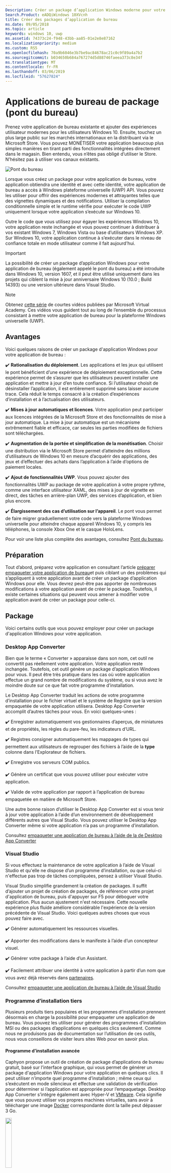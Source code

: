 ```yaml
---
Description: Créer un package d’application Windows moderne pour votre application ou jeu Win32, WPF ou Windows Forms existant. Ajouter des expériences utilisateur modernes pour les utilisateurs Windows 10 et simplifier le déploiement et la MONÉTISATION.
Search.Product: eADQiWindows 10XVcnh
title: Créer des packages d’application de bureau
ms.date: 09/05/2018
ms.topic: article
keywords: windows 10, uwp
ms.assetid: 74373c24-f948-43bb-aa85-01e2e8e87162
ms.localizationpriority: medium
ms.custom: RS5
ms.openlocfilehash: 70a9b6046e3b7be9ac84678ac21c0c9f89a4a7b2
ms.sourcegitcommit: b034650b684a767274d5d88746faeea373c8e34f
ms.translationtype: MT
ms.contentlocale: fr-FR
ms.lasthandoff: 03/06/2019
ms.locfileid: "57627824"
---
```

# <a name="package-desktop-applications-desktop-bridge"></a>Applications de bureau de package (pont du bureau)

Prenez votre application de bureau existante et ajouter des expériences utilisateur modernes pour les utilisateurs Windows 10. Ensuite, touchez un plus large public sur les marchés internationaux en la distribuant via le Microsoft Store. Vous pouvez MONÉTISER votre application beaucoup plus simples manières en tirant parti des fonctionnalités intégrées directement dans le magasin. Bien entendu, vous n’êtes pas obligé d’utiliser le Store. N’hésitez pas à utiliser vos canaux existants.

![Pont du bureau](images/desktop-to-uwp/desktop-bridge-4.png)

Lorsque vous créez un package pour votre application de bureau, votre application obtiendra une identité et avec cette identité, votre application de bureau a accès à Windows plateforme universelle (UWP) API. Vous pouvez les utiliser pour offrir des expériences modernes et attrayantes telles que des vignettes dynamiques et des notifications.  Utiliser la compilation conditionnelle simple et le runtime vérifie pour exécuter le code UWP uniquement lorsque votre application s’exécute sur Windows 10.

Outre le code que vous utilisez pour égayer les expériences Windows 10, votre application reste inchangée et vous pouvez continuer à distribuer à vos existant Windows 7, Windows Vista ou base d’utilisateurs Windows XP. Sur Windows 10, votre application continue à s’exécuter dans le niveau de confiance totale en mode utilisateur comme il fait aujourd'hui.

>[!IMPORTANT]
>La possibilité de créer un package d’application Windows pour votre application de bureau (également appelé le pont du bureau) a été introduite dans Windows 10, version 1607, et il peut être utilisé uniquement dans les projets qui ciblent la mise à jour anniversaire Windows 10 (10.0 ; Build 14393) ou une version ultérieure dans Visual Studio.

> [!NOTE]
> Obtenez <a href="https://mva.microsoft.com/en-US/training-courses/developers-guide-to-the-desktop-bridge-17373?l=oZG0B1WhD_8406218965/">cette série</a> de courtes vidéos publiées par Microsoft Virtual Academy. Ces vidéos vous guident tout au long de l’ensemble du processus consistant à mettre votre application de bureau pour la plateforme Windows universelle (UWP).

## <a name="benefits"></a>Avantages

Voici quelques raisons de créer un package d'application Windows pour votre application de bureau :

:heavy_check_mark: **Rationalisation du déploiement**. Les applications et les jeux qui utilisent le pont bénéficient d’une expérience de déploiement exceptionnelle. Cette expérience permet de s’assurer que les utilisateurs peuvent installer une application et mettre à jour d’en toute confiance. Si l’utilisateur choisit de désinstaller l’application, il est entièrement supprimé sans laisser aucune trace. Cela réduit le temps consacré à la création d’expériences d’installation et à l’actualisation des utilisateurs.

:heavy_check_mark: **Mises à jour automatiques et licences**. Votre application peut participer aux licences intégrées de la Microsoft Store et des fonctionnalités de mise à jour automatique. La mise à jour automatique est un mécanisme extrêmement fiable et efficace, car seules les parties modifiées de fichiers sont téléchargées.

:heavy_check_mark: **Augmentation de la portée et simplification de la monétisation**. Choisir une distribution via le Microsoft Store permet d’atteindre des millions d’utilisateurs de Windows 10 en mesure d’acquérir des applications, des jeux et d’effectuer des achats dans l’application à l’aide d’options de paiement locales.

:heavy_check_mark: **Ajout de fonctionnalités UWP**.  Vous pouvez ajouter des fonctionnalités UWP au package de votre application à votre propre rythme, comme une interface utilisateur XAML, des mises à jour de vignette en direct, des tâches en arrière-plan UWP, des services d’application, et bien plus encore.

:heavy_check_mark: **Élargissement des cas d’utilisation sur l’appareil**. Le pont vous permet de faire migrer graduellement votre code vers la plateforme Windows universelle pour atteindre chaque appareil Windows 10, y compris les téléphones, la console Xbox One et le casque HoloLens.

Pour voir une liste plus complète des avantages, consultez [Pont du bureau](https://developer.microsoft.com/windows/bridges/desktop).

## <a name="prepare"></a>Préparation

Tout d’abord, préparez votre application en consultant l’article [préparer empaqueter votre application de bureau](desktop-to-uwp-prepare.md)et puis ciblant un des problèmes qui s’appliquent à votre application avant de créer un package d’application Windows pour elle. Vous devrez peut-être pas apporter de nombreuses modifications à votre application avant de créer le package. Toutefois, il existe certaines situations qui peuvent vous amener à modifier votre application avant de créer un package pour celle-ci.

<a id="convert" />

## <a name="package"></a>Package

Voici certains outils que vous pouvez employer pour créer un package d'application Windows pour votre application.

### <a name="desktop-app-converter"></a>Desktop App Converter

Bien que le terme « Converter » apparaisse dans son nom, cet outil ne convertit pas réellement votre application. Votre application reste inchangée. Toutefois, cet outil génère un package d’application Windows pour vous. Il peut être très pratique dans les cas où votre application effectue un grand nombre de modifications du système, ou si vous avez le moindre doute sur ce que fait votre programme d’installation.

Le Desktop App Converter traduit les actions de votre programme d’installation pour le fichier virtuel et le système de Registre que la version empaquetée de votre application utilisera. Desktop App Converter accomplit d’autres tâches pour vous. En voici quelques-unes :

:heavy_check_mark: Enregistrer automatiquement vos gestionnaires d’aperçus, de miniatures et de propriétés, les règles du pare-feu, les indicateurs d’URL.

:heavy_check_mark: Registres consigner automatiquement les mappages de types qui permettent aux utilisateurs de regrouper des fichiers à l’aide de la **type** colonne dans l’Explorateur de fichiers.

:heavy_check_mark: Enregistre vos serveurs COM publics.

:heavy_check_mark: Génère un certificat que vous pouvez utiliser pour exécuter votre application.

:heavy_check_mark: Valide de votre application par rapport à l’application de bureau empaquetée en matière de Microsoft Store.

Une autre bonne raison d’utiliser le Desktop App Converter est si vous tenir à jour votre application à l’aide d’un environnement de développement différents autres que Visual Studio. Vous pouvez utiliser le Desktop App Converter même si votre application n’a pas un programme d’installation.

Consultez [empaqueter une application de bureau à l’aide de la de Desktop App Converter](desktop-to-uwp-run-desktop-app-converter.md)

### <a name="visual-studio"></a>Visual Studio

Si vous effectuez la maintenance de votre application à l’aide de Visual Studio et qu'elle ne dispose d’un programme d’installation, ou que celui-ci n'effectue pas trop de tâches compliquées, pensez à utiliser Visual Studio.

Visual Studio simplifie grandement la création de packages. Il suffit d’ajouter un projet de création de packages, de référencer votre projet d'application de bureau, puis d'appuyer sur F5 pour déboguer votre application. Plus aucun ajustement n'est nécessaire. Cette nouvelle expérience plus fluide améliore considérable l'expérience de la version précédente de Visual Studio. Voici quelques autres choses que vous pouvez faire avec.

:heavy_check_mark: Générer automatiquement les ressources visuelles.

:heavy_check_mark: Apporter des modifications dans le manifeste à l’aide d’un concepteur visuel.

:heavy_check_mark: Générer votre package à l’aide d’un Assistant.

:heavy_check_mark: Facilement attribuer une identité à votre application à partir d’un nom que vous avez déjà réservés dans [partenaires](https://partner.microsoft.com/dashboard).

Consultez [empaqueter une application de bureau à l’aide de Visual Studio](desktop-to-uwp-packaging-dot-net.md)

### <a name="third-party-installer"></a>Programme d’installation tiers

 Plusieurs produits tiers populaires et les programmes d’installation prennent désormais en charge la possibilité pour empaqueter une application de bureau. Vous pouvez les utiliser pour générer des programmes d’installation MSI ou des packages d’applications en quelques clics seulement. Comme nous ne produisons pas de documentation sur l’utilisation de ces outils, nous vous conseillons de visiter leurs sites Web pour en savoir plus.

#### <a name="advanced-installer"></a>Programme d’installation avancée

Caphyon propose un outil de création de package d’applications de bureau gratuit, basé sur l’interface graphique, qui vous permet de générer un package d'application Windows pour votre application en quelques clics. Il peut utiliser n’importe quel programme d’installation ; même ceux qui s’exécutent en mode silencieux et effectue une validation de vérification pour déterminer si l’application est appropriée pour l’empaquetage.
Desktop App Converter s’intègre également avec Hyper-V et [VMware](https://www.vmware.com/). Cela signifie que vous pouvez utiliser vos propres machines virtuelles, sans avoir à télécharger une image [Docker](https://docs.docker.com/) correspondante dont la taille peut dépasser 3 Go.

<img width="20%" src="images/desktop-to-uwp/Advanced_Installer_Vertical.png">

Vous pouvez utiliser [Advanced Installer](https://www.advancedinstaller.com/) pour générer des [packages d’application Windows](https://www.advancedinstaller.com/uwp-app-package.html) et MSI à partir de projets existants. Vous pouvez également utiliser Advanced Installer pour importer les packages d’application Windows générés à l’aide de Microsoft Desktop App Converter. Après leur importation, vous pouvez les gérer à l’aide des outils visuels, qui sont spécifiquement conçus pour les applications UWP.

Advanced Installer fournit également une extension pour Visual Studio 2017 et 2015 qui permet de [générer et déboguer des applications Pont du bureau](https://www.advancedinstaller.com/debug-desktop-bridge-apps.html).

Consultez cette [vidéo](https://www.youtube.com/watch?v=cmLKgn04Vfg&feature=youtu.be) pour une présentation rapide.

> [!TIP]
> Veillez à consulter l’article récemment publié [Advanced Installer Express Edition](https://www.advancedinstaller.com/express-edition.html).

#### <a name="cloudhouse-compatibility-containers"></a>Conteneurs de compatibilité Cloudhouse

Pour les clients d’entreprise qui ont des applications métier non compatibles avec Windows 10 et Windows 10 S, les conteneurs de compatibilité de Cloudhouse permettent aux applications Windows XP et Windows 7 de s'exécuter sur Windows 10, puis de les convertir pour pouvoir s'exécuter sur la plateforme Windows universelle (UWP) et être livrées via le Microsoft Store pour Entreprises ou Microsoft InTune, sans modification du code source. Inscrivez-vous pour un [essai gratuit](https://www.cloudhouse.com/free-trial).

<img width="20%" src="images/desktop-to-uwp/cloudhouse-container-logo.png">

Cloudhouse fournit un gestionnaire de package automatique empaquetage des applications métier en [compatibilité conteneurs](https://docs.cloudhouse.com/37613-overview/266723-compatibility-containers-for-applications) sur les systèmes d’exploitation qui s’exécute les applications sur aujourd'hui (par exemple : Windows XP), puis [préparer pour la conversion](https://docs.cloudhouse.com/37613-overview/266725-compatibility-containers-for-desktop-bridge?from_search=17883905) vers UWP. Le conteneur est ensuite converti vers le nouveau format de package d’application Windows grâce à son intégration avec l’outil Desktop App Converter de Microsoft.

L'outil de création de package automatique utilise l'analyse d'installation/de capture et d'exécution pour créer un conteneur pour l’application qui inclut les fichiers, le Registre, les runtimes et les dépendances de l’application, ainsi que le moteur de redirection et de compatibilité nécessaire pour que l’application s’exécute sur Windows 10. Le conteneur assure l'isolation de l’application et de ses runtimes afin qu’ils ne soient pas affectés ou n'entrent pas en conflit avec d’autres applications s’exécutant sur l’appareil de l’utilisateur.

En savoir plus sur la façon de fournir des applications d’entreprise via le Microsoft Store pour Entreprises. Lire dans notre [blog de version](https://www.cloudhouse.com/resources/release-solution-to-get-any-line-of-business-app-to-uwp).

#### <a name="firegiant"></a>FireGiant

Le [extension de FireGiant MSIX](https://www.firegiant.com/products/wix-expansion-pack/msix) vous permet de créer des packages d’application Windows et les packages MSI simultanément à partir du même code source WiX. Chaque fois que vous générez, vous pouvez cibler Windows 10 avec un package d’application Windows et les versions antérieures de Windows avec MSI.

<img width="20%" src="images/desktop-to-uwp/FG3rdPartyLogo.png">

L’extension de FireGiant MSIX utilise l’analyse statique et émulation intelligente de vos projets WiX pour créer des packages d’application Windows sans la surcharge de disque espace et runtime de conteneurs ou des machines virtuelles.

Étant donné que l’extension FireGiant MSIX ne convertit pas votre programme d’installation en l’exécutant, vous pouvez conserver votre programme d’installation WiX sans avoir à le convertir à plusieurs reprises pour les packages d’applications Windows. Tous les utilisateurs sur les différentes versions de Windows obtiennent vos dernières améliorations et vous n’avez pas à vous soucier de la désynchronisation des packages d’application MSI et Windows.

Regardez cette [vidéo](https://www.youtube.com/watch?v=AFBpdBiAYQE) et voir comment avec quelques lignes de code FireGiant PDG Rob Mensching crée une version Appx (package d’application Windows) de l’outil de compression de 7-Zip open source populaire, puis comment il améliore les deux applications de Windows et Packages MSI avec les modifications dans le même code source WiX.

#### <a name="installaware"></a>InstallAware

Install**Aware**, avec son [palmarès](https://www.installaware.com/press-room.htm) de prise en charge rapide des innovations de Microsoft, crée des [packages d’application Windows (Pont du bureau)](https://www.installaware.com/appx-builder.htm), App-V (Application Virtualization), MSI (Windows Installer) et des packages EXE (Code natif) à partir d’une source unique.

<img width="20%" src="images/desktop-to-uwp/installaware.png">

Install**Aware** fournit des extensions gratuites Install**Aware** pour les versions de Visual Studio 2012-2017. Vous pouvez les utiliser pour créer des packages d’application Windows en un seul clic, directement à partir de la [barre d’outils Visual Studio](https://www.installaware.com/visual-studio-installer-2015.htm).

Vous pouvez également importer n’importe quelle configuration, même si vous n’en avez pas le code source à l’aide de Package**Aware** (captures de configuration sans instantané) ou de l’Assistant Importation de base de données (pour tous les programmes d’installation MSI et les modules de fusion MSM). Vous pouvez utiliser des [outils d’interface utilisateur graphique](https://www.installaware.com/scripting-two-way-integrated-ide.htm) pour maintenir et améliorer vos importations, visuellement ou par des scripts.

Les [options de création APPX avancées](https://www.installaware.com/mhtml5/desktop/appx.htm) vous aident à cibler des soumissions au Microsoft Store ou à produire des fichiers binaires de package d’application Windows signés pour la distribution indépendante aux utilisateurs finaux. Vous pouvez même créer des packages d’installation **WSA**(Windows Server Applications) qui ciblent les déploiements à **Nano Server** à partir d’une source unique et avec une prise en charge complète pour l'[automatisation de ligne de commande](https://www.installaware.com/scripting-automation-interface.htm), en plus d’une interface graphique utilisateur.

Install**Aware** a également [mis en open source](https://www.installaware.com/gnu.asp) une **bibliothèque du générateur APPX**, avec un exemple d'applet de ligne de commande, sous licence GPL GNU Affero. Ils sont destinés à être utilisés avec des plateformes open source telles que WiX.

#### <a name="installshield"></a>InstallShield

InstallShield fournit une solution unique pour développer des programmes d’installation MSI et EXE, créer des packages de plateforme Windows universelle (UWP) et Windows Server App (WSA) et virtualiser des applications avec un minimum de script, de codage et de reprise.

<img width="20%" src="images/desktop-to-uwp/InstallShield-logo.jpg">

Analysez votre projet InstallShield en quelques secondes pour économiser des heures de travail d’investigation en identifiant automatiquement les problèmes potentiels de compatibilité entre votre application et les packages UWP et WSA.

Préparez-vous pour le Microsoft Store et simplifiez l’expérience d’installation de votre logiciel sur Windows 10 en créant des packages d’application UWP à partir de vos projets InstallShield existants. Générez à la fois des packages Windows Installer et d’application UWP pour prendre en charge tous les scénarios de déploiement souhaités par vos clients. Prenez en charge les déploiements de Nano Server et Windows Server 2016 en créant des packages WSA à partir de vos projets InstallShield.

Développez votre installation en modules pour faciliter le déploiement et la maintenance, puis fusionnez les composants et les dépendances au moment de la génération dans un seul package d’application UWP pour le Microsoft Store. Pour la distribution directe en dehors de la banque, regroupez vos packages d’application UWP et d'autres dépendances avec un programme d’installation d’interface utilisateur de suite/avancé.

En savoir plus dans ce [livre électronique](https://na01.safelinks.protection.outlook.com/?url=https%3A%2F%2Fresources.flexerasoftware.com%2Fweb%2Fpdf%2FeBook-IS-Your-Fast-Track-to-Profit.pdf&data=02%7C01%7Cnormesta%40microsoft.com%7C86b9a00bc8e345c2ac6208d4ba464802%7C72f988bf86f141af91ab2d7cd011db47%7C1%7C1%7C636338258409706554&sdata=IAYNp9nFc8B5ayxwrs%2FQTWowUmOda6p%2Fn%2BjdHea257M%3D&reserved=0).

#### <a name="pace-suite"></a>Suite PACE

La [Suite PACE](https://pacesuite.com/) est un outil de création de packages d’applications que vous pouvez utiliser pour porter vos applications de bureau vers la plateforme Windows universelle.

<img width="20%" src="images/desktop-to-uwp/PACE.png">

Avec la suite PACE, vous n’avez pas besoin préparer d'environnement spécial de création de package, ni d'installer de composants supplémentaires du kit de développement Windows. La suite PACE peut produire des packages d’application Windows indépendamment de votre environnement de création de package standard, sous Windows 10 ou Windows Server 2016. Consultez cet [exemple illustré](https://pacesuite.com/convert-exe-to-appx/) pour découvrir comment la suite PACE aborde le réempaquetage d'un programme d'installation dans un package d'application Windows.

Outre la création de packages d’application Windows, vous pouvez également utiliser la suite PACE pour créer des packages Windows Installer (MSI), des correctifs (MSP), des transformations (MST) et des packages App-V. En ce qui concerne la création MSI, la suite PACE est utile pour gérer les mises à niveau, les paramètres d'autorisation, les actions personnalisées, les scripts et d’autres éléments. Vous pouvez également publier vos applications directement dans le System Center Configuration Manager.

Pour consulter toutes les fonctionnalités de création de packages d’application, voir [Fonctionnalités de la suite PACE](https://pacesuite.com/features/).

#### <a name="rad-studio"></a>RAD Studio

Voir [RAD Studio d’Embarcadero](https://www.embarcadero.com/products/rad-studio/windows-10-store-desktop-bridge)

#### <a name="raypack-studio"></a>RayPack Studio

Raynet de l’empaquetage de solution, [RayPack Studio](https://raynet.de/Raynet-Products/RayPackStudio)réintégration framework et prend en charge la création de packages pour les applications de bureau en tant qu’un ou plusieurs résultats possibles de conversion efficace et facile à configurer.

<img width="20%" src="images/desktop-to-uwp/RaynetLogo_v3.png">

Il est possible d'utiliser les environnements virtuels existants (VMware Workstation, Hyper-V) pour effectuer la conversion automatique/en bloc sans nécessiter de fastidieuse configuration d’environnement. Un des composants du studio, ([RayQC Advanced](https://raynet.de/Raynet-Products/RayQCad)), est en mesure d’effectuer des tests de filtrage et de compatibilité préalables à la conversion pour vérifier que le logiciel est éligible à celle-ci. En outre, les utilisateurs peuvent désormais effectuer des contrôles exhaustifs de collision et de compatibilité avec différentes éditions de Windows 10, notamment les mises à jour anniversaire et Creators.

Outre la création de packages logiciels au format APPX/UWP de Windows 10, RayPack Studio peut également être utilisé pour créer des packages Windows Installer classiques (MSI), des correctifs (MSP), des transformations (MST) et des packages App-V. De plus, cette solution est livrée avec un ensemble de produits et composants logiciels dédiés à l'empaquetage logiciel professionnel d'entreprise. Outre la création de packages logiciels et la virtualisation, RayPack Studio prend en compte toutes les tâches liées à la création de packages : contrôle des conflits et de la compatibilité des applications et des packages logiciels ([RayQC Advanced](https://raynet.de/Raynet-Products/RayQCad)), évaluation de logiciel ([RayEval](https://raynet.de/Raynet-Products/RayEval)) et assurance qualité ([RayQC](https://raynet.de/Raynet-Products/RayQC)).

Combiné avec [RayFlow](https://raynet.de/Raynet-Products/RayFlow), le système de workflow d'entreprise de Raynet, les utilisateurs peuvent travailler efficacement au logiciel tout au long du cycle de vie d'application de l'entreprise, depuis la commande du package jusqu'à l'acceptation par l'utilisateur et le déploiement, en passant par l'évaluation, l'analyse, l'empaquetage et l'assurance qualité. Tous les packages et formats peuvent être stockés et déployés directement dans SCCM ou d’autres solutions. L'intégralité du cycle de vie de l'application est suivi et géré par RayFlow. En outre, les systèmes de commande tels que ServiceNow peuvent être intégrés. Raynet crée des fabriques de création de packages logiciels dans le monde entier avec ses outils dédiés aux fournisseurs de services.

Faites l'expérience et profitez de [la licence d’essai gratuite](https://raynet.de/contact?init=license) de RayPack Studio et RayFlow de Raynet. Pour plus d’informations, rendez-vous sur [www.raynet.de](https://raynet.de/home).

**Liens connexes** :

* Raynet :[https://raynet.de/home](https://raynet.de/home)
* RayPack Studio : [https://raynet.de/Raynet-Products/RayPackStudio](https://raynet.de/Raynet-Products/RayPackStudio)
* RayFlow :[https://raynet.de/Raynet-Products/RayFlow](https://raynet.de/Raynet-Products/RayFlow)
* RayEval :[https://raynet.de/Raynet-Products/RayEval](https://raynet.de/Raynet-Products/RayEval)
* RayQC :[https://raynet.de/Raynet-Products/RayQC](https://raynet.de/Raynet-Products/RayQC)
* RayQC Advanced : [https://raynet.de/Raynet-Products/RayQCad](https://raynet.de/Raynet-Products/RayQCad)
* Licence d'essai gratuite : [https://raynet.de/contact?init=license](https://raynet.de/contact?init=license)

### <a name="manual-packaging"></a>Création manuelle de package d’application

En dernier recours, vous pouvez convertir votre application sans utiliser l’une de ces outils. Si vous souhaitez un contrôle minutieux de la conversion, vous pouvez créer un fichier de manifeste puis exécuter l’outil **MakeAppx.exe** pour créer votre package d’application Windows.

Consultez [empaqueter une application de bureau manuellement](desktop-to-uwp-manual-conversion.md).

## <a name="integrate"></a>Intégrer

Si votre application doit intégrer le système (par exemple : établir des règles de pare-feu), décrire ces éléments dans le manifeste du package de votre application et que le système s’occupe du reste. Pour la plupart de ces tâches, vous n’avez pas à écrire du code. Avec un peu de XML dans le manifeste, vous pouvez faire choses tels que démarrer un processus lorsque l’utilisateur ouvre une session, intégrer votre application dans l’Explorateur de fichiers et ajouter votre application une liste de cibles impression qui s’affichent dans d’autres applications.

Consultez [intégrer votre application de bureau empaquetée avec Windows 10](desktop-to-uwp-extensions.md).

## <a name="enhance"></a>Améliorer

Dès que vous avez empaqueté votre application, vous pouvez valoriser celle-ci à l’aide de fonctionnalités telles que les vignettes dynamiques et les notifications Push. Certaines de ces fonctionnalités peuvent améliorer considérablement le niveau d’engagement de votre application et vous coûter très peu de temps à ajouter. Certaines améliorations demandent un peu plus de codage.

Voir [Améliorer votre application de bureau pour Windows 10](desktop-to-uwp-enhance.md).

## <a name="extend"></a>Étendre

Certaines expériences Windows 10 (par exemple: une page d'interface utilisateur tactile) doivent s'exécuter à l'intérieur d'un conteneur d'application moderne. En règle générale, vous devez d’abord déterminer si vous pouvez ajouter votre expérience en [améliorant](desktop-to-uwp-enhance.md) votre application de bureau avec des API UWP. Si vous devez utiliser un composant UWP, pour obtenir de l’expérience, vous pouvez ajouter un projet UWP à votre solution et utiliser des services d’application pour la communication entre votre application de bureau et le composant UWP.

Consultez [Étendre votre application de bureau avec des composants UWP modernes](desktop-to-uwp-extend.md).

## <a name="migrate"></a>Migrer

Il n’existe aucun outil qui puisse convertir une application de bureau vers une application UWP, mais vous pouvez réutiliser une grande partie de votre code existant, ce qui réduit le coût de création. C'est possible en déplaçant autant de logique métier que possible dans les bibliothèques .NET Standard 2.0.

.Net Standard 2.0 inclut un important accroissement du nombre des API .NET, ainsi qu'un shim de compatibilité pour vos packages NuGet favoris et les bibliothèques tierces.

Faites migrer votre code dans les bibliothèques .NET Standard, puis créez une application de plateforme Windows universelle (UWP) pour toucher tous les appareils Windows 10.

Voir [Partager du code entre une application de bureau et une application UWP](desktop-to-uwp-migrate.md)


## <a name="test"></a>Tester

Pour tester votre application dans un paramètre réaliste comme vous préparer pour distribution, il est préférable signer votre application, puis installez-le. Voir [Tester votre application](https://docs.microsoft.com/en-us/windows/uwp/porting/desktop-to-uwp-debug#test-your-app).

>[!IMPORTANT]
> Si vous envisagez de publier votre application sur le Microsoft Store, assurez-vous que votre application fonctionne correctement sur les appareils qui exécutent Windows 10 en mode de S. Il s’agit d’une exigence de magasin. Consultez [Tester votre application Windows pour Windows 10 en mode S](desktop-to-uwp-test-windows-s.md).

## <a name="validate"></a>Valider

Pour donner à votre application les meilleures chances d’être publiées sur le Microsoft Store ou devenir [certifiés Windows](https://go.microsoft.com/fwlink/p/?LinkID=309666), valider et tester localement avant de le soumettre pour certification.

Si vous utilisez la DAC pour empaqueter votre application, vous pouvez utiliser la nouvelle ``-Verify`` indicateur permettant de valider votre package sur l’application de bureau empaquetée en matière de Store. Voir [Créer un package d'application, signer et préparer une application pour la soumission au Store](desktop-to-uwp-run-desktop-app-converter.md#optional-parameters).

Si vous utilisez Visual Studio, vous pouvez valider votre application à partir de la **créer des Packages d’application** Assistant. Voir [Créer un fichier de chargement de package d’application](../packaging/packaging-uwp-apps.md#create-an-app-package-upload-file).

Pour exécuter l’outil manuellement, voir [Kit de certification des applications Windows](../debug-test-perf/windows-app-certification-kit.md).

Pour consulter la liste des tests utilisés au cours de la certification des applications Windows pour valider votre application, voir [Tests d’application Windows Pont du bureau](../debug-test-perf/windows-desktop-bridge-app-tests.md).

## <a name="distribute"></a>Distribuer

Vous pouvez distribuer votre application en la publiant le Microsoft Store ou par chargement de version test sur d’autres systèmes.

Consultez [distribuer une application de bureau empaquetée](desktop-to-uwp-distribute.md).

## <a name="support-and-feedback"></a>Support et commentaires

**Trouvez des réponses à vos questions**

Des questions ? Contactez-nous sur Stack Overflow. Notre équipe contrôle ces [balises](https://stackoverflow.com/questions/tagged/project-centennial+or+desktop-bridge). Vous pouvez également nous poser vos questions [ici](https://social.msdn.microsoft.com/Forums/en-US/home?filter=alltypes&sort=relevancedesc&searchTerm=%5BDesktop%20Converter%5D).

**Donner votre avis ou faire des suggestions de fonctionnalité**

Consultez [UserVoice](https://wpdev.uservoice.com/forums/110705-universal-windows-platform/category/161895-desktop-bridge-centennial).

## <a name="in-this-section"></a>Dans cette section

| Rubrique | Description |
|-------|-------------|
| [Préparer empaqueter une application](desktop-to-uwp-prepare.md) | Fournit une liste d’éléments à passer en revue avant de créer un package de votre application de bureau. |
| [Package d’application à l’aide de la de Desktop App Converter](desktop-to-uwp-run-desktop-app-converter.md) | Montre comment exécuter Desktop App Converter. |
| [Empaqueter une application de bureau manuellement](desktop-to-uwp-manual-conversion.md) | Découvrez comment créer un package et un manifeste d’application manuellement. |
| [Empaqueter une application de bureau à l’aide de Visual Studio](desktop-to-uwp-packaging-dot-net.md)| Vous montre comment empaqueter votre application de bureau à l’aide de Visual Studio. |
| [Intégrer votre application de bureau Windows 10](desktop-to-uwp-extensions.md) | Intégrer votre application avec Windows 10 à l’aide en décrivant des tâches dans le fichier de manifeste de package de votre projet d’empaquetage. |
| [Améliorer votre application de bureau pour Windows 10](desktop-to-uwp-enhance.md)| Utilisez les API UWP pour ajouter des expériences modernes qui se déclenchent pour les utilisateurs de Windows 10. |
| [API UWP disponibles pour une application de bureau empaquetée](desktop-to-uwp-supported-api.md) | Consultez quelles API UWP sont disponibles pour votre application de bureau empaquetée à utiliser. |
| [Étendre votre application de bureau avec des composants UWP modernes](desktop-to-uwp-extend.md)| Ajouter des expériences avancées qui doivent s’exécuter au sein d’un conteneur d’application UWP. Connectez votre application de bureau avec le processus UWP à l’aide des services d’application.|
| [Exécuter, déboguer et tester une application de bureau empaquetée](desktop-to-uwp-debug.md) | Explique les options de débogage de votre application empaquetée. |
| [Distribuer une application de bureau empaquetée ](desktop-to-uwp-distribute.md) | Voir comment vous pouvez distribuer votre application convertie aux utilisateurs.  |
| [Issues(desktop-to-uwp-known-issues.md) connus | Répertorie les problèmes connus avec l’empaquetage d’applications de bureau. |
